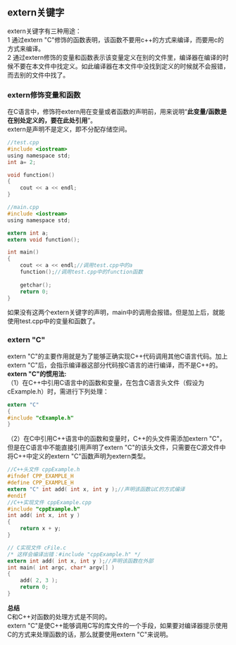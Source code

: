 ## extern关键字
extern关键字有三种用途：  
1 通过extern "C"修饰的函数表明，该函数不要用c++的方式来编译，而要用c的方式来编译。  
2 通过extern修饰的变量和函数表示该变量定义在别的文件里，编译器在编译的时候不要在本文件中找定义。如此编译器在本文件中没找到定义的时候就不会报错，而去别的文件中找了。   
### extern修饰变量和函数
在C语言中，修饰符extern用在变量或者函数的声明前，用来说明“**此变量/函数是在别处定义的，要在此处引用**”。   
extern是声明不是定义，即不分配存储空间。   
```c
//test.cpp  
#include <iostream>   
using namespace std;  
int a= 2;   

void function()  
{  
	cout << a << endl;   
}   

//main.cpp  
#include <iostream>   
using namespace std;   

extern int a;  
extern void function();    

int main()   
{   
	cout << a << endl;//调用test.cpp中的a  
	function();//调用test.cpp中的function函数   
	 
	getchar();    
	return 0;  
}   
```    
如果没有这两个extern关键字的声明，main中的调用会报错。但是加上后，就能使用test.cpp中的变量和函数了。   
### extern "C"
extern "C"的主要作用就是为了能够正确实现C++代码调用其他C语言代码。加上extern "C"后，会指示编译器这部分代码按C语言的进行编译，而不是C++的。   
**extern "C"的惯用法:**   
（1）在C++中引用C语言中的函数和变量，在包含C语言头文件（假设为cExample.h）时，需进行下列处理：   
```c
extern "C"   
{   
#include "cExample.h"   
}   
```  
（2）在C中引用C++语言中的函数和变量时，C++的头文件需添加extern "C"，但是在C语言中不能直接引用声明了extern "C"的该头文件，只需要在C源文件中将C++中定义的extern "C"函数声明为extern类型。  
```c
//C++头文件 cppExample.h  
#ifndef CPP_EXAMPLE_H  
#define CPP_EXAMPLE_H   
extern "C" int add( int x, int y );//声明该函数以C的方式编译      
#endif    
//C++实现文件 cppExample.cpp  
#include "cppExample.h"  
int add( int x, int y )   
{   
	return x + y;  
}   

// C实现文件 cFile.c    
/* 这样会编译出错：#include "cppExample.h" */   
extern int add( int x, int y );//声明该函数在外部     
int main( int argc, char* argv[] )   
{  
	add( 2, 3 );  
	return 0;   
}   
```  
**总结**    
C和C++对函数的处理方式是不同的。  
extern "C"是使C++能够调用C写的库文件的一个手段，如果要对编译器提示使用C的方式来处理函数的话，那么就要使用extern "C"来说明。   